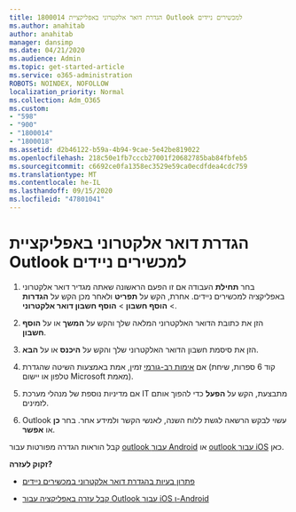 ```yaml
---
title: 1800014 הגדרת דואר אלקטרוני באפליקציית Outlook למכשירים ניידים
ms.author: anahitab
author: anahitab
manager: dansimp
ms.date: 04/21/2020
ms.audience: Admin
ms.topic: get-started-article
ms.service: o365-administration
ROBOTS: NOINDEX, NOFOLLOW
localization_priority: Normal
ms.collection: Adm_O365
ms.custom:
- "598"
- "900"
- "1800014"
- "1800018"
ms.assetid: d2b46122-b59a-4b94-9cae-5e42be819022
ms.openlocfilehash: 218c50e1fb7cccb27001f20682785bab84fbfeb5
ms.sourcegitcommit: c6692ce0fa1358ec3529e59ca0ecdfdea4cdc759
ms.translationtype: MT
ms.contentlocale: he-IL
ms.lasthandoff: 09/15/2020
ms.locfileid: "47801041"
---
```

# <a name="set-up-email-in-the-outlook-mobile-app"></a>הגדרת דואר אלקטרוני באפליקציית Outlook למכשירים ניידים

1. בחר **תחילת** העבודה אם זו הפעם הראשונה שאתה מגדיר דואר אלקטרוני באפליקציה למכשירים ניידים. אחרת, הקש על **תפריט** ולאחר מכן הקש על **הגדרות** \> **הוסף חשבון** \> **הוסף חשבון דואר אלקטרוני**.

2. הזן את כתובת הדואר האלקטרוני המלאה שלך והקש על **המשך** או על **הוסף חשבון**.

3. הזן את סיסמת חשבון הדואר האלקטרוני שלך והקש על **היכנס** או על **הבא**.

4. אם [אימות רב-גורמי](https://docs.microsoft.com/microsoft-365/admin/security-and-compliance/set-up-multi-factor-authentication) זמין, אמת באמצעות השיטה שהגדרת (קוד 6 ספרות, שיחת טלפון או יישום Microsoft מאמת).

5. אם מדיניות נוספת של מנהלי מערכת IT מתבצעת, הקש על **הפעל** כדי להפוך אותם לזמינים.

6. Outlook עשוי לבקש הרשאה לגשת ללוח השנה, לאנשי הקשר ולמידע אחר. בחר **כן** או **אפשר**.

קבל הוראות הגדרה מפורטות עבור [outlook עבור Android](https://support.office.com/article/886db551-8dfa-4fd5-b835-f8e532091872.aspx) או [outlook עבור iOS](https://support.office.com/article/b2de2161-cc1d-49ef-9ef9-81acd1c8e234.aspx) כאן.
  
 **זקוק לעזרה?**
  
- [פתרון בעיות בהגדרת דואר אלקטרוני במכשירים ניידים](https://support.office.com/article/a264ef01-9c88-48fb-9285-7017e4f31f02.aspx)

- [קבל עזרה באפליקציה עבור Outlook עבור iOS ו-Android](https://support.office.com/article/218a22d1-9fa5-4889-b689-de1c63493243.aspx#ID0EAABAAA=Contact_Support)

